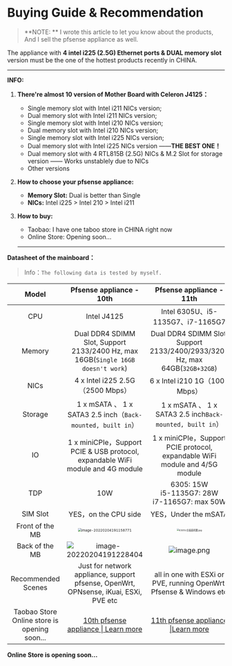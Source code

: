 # Buying Guide & Recommendation

> **NOTE: ** I wrote this article to let you know about the products, And I sell the pfsense appliance as well.

The appliance with **4 intel i225 (2.5G) Ethernet ports & DUAL memory slot** version must be the one of the hottest products recently in CHINA.

<hr>

**INFO:**


1. **There're almost 10 version of Mother Board with Celeron J4125：**
   - Single memory slot with Intel i211 NICs version;
   - Dual memory slot with Intel i211 NICs version;
   - Single memory slot with Intel i210 NICs version;
   - Dual memory slot with Intel i210 NICs version;
   - Single memory slot with Intel i225 NICs version;
   - Dual memory slot with Intel i225 NICs version ——**THE BEST ONE！**
   - Dual memory slot with 4 RTL815B (2.5G) NICs & M.2 Slot for storage version —— Works unstablely due to NICs
   - Other versions


2. **How to choose your pfsense appliance:**

   - **Memory Slot:** Dual is better than Single
   - **NICs:** Intel i225 > Intel 210 > Intel i211

3. **How to buy:**

   - Taobao: I have one taboo store in CHINA right now 
   - Online Store: Opening soon...

   <hr>

**Datasheet of the mainboard：**

> Info：`The following data is tested by myself.`

|                       Model                       |                  Pfsense appliance -  10th                   |                   Pfsense appliance - 11th                   |
| :-----------------------------------------------: | :----------------------------------------------------------: | :----------------------------------------------------------: |
|                        CPU                        |                         Intel J4125                          |              Intel 6305U、i5-1135G7、i7-1165G7               |
|                      Memory                       | Dual DDR4 SDIMM Slot, Support 2133/2400 Hz, max 16GB(`Single 16GB doesn't work`) | Dual DDR4 SDIMM Slot, Support 2133/2400/2933/3200 Hz, max 64GB(`32GB+32GB`) |
|                       NICs                        |               4 x Intel i225 2.5G（2500 Mbps）               |               6 x Intel i210 1G（1000  Mbps）                |
|                      Storage                      | 1 x mSATA 、  1 x SATA3 2.5 inch（`Back-mounted, built in`） |  1 x mSATA 、  1 x SATA3 2.5 inch`Back-mounted, built in`）  |
|                        IO                         | 1 x miniCPIe，Support PCIE & USB protocol, expandable WiFi module and 4G module | 1 x miniCPIe，Support PCIE protocol, expandable WiFi module and 4/5G module |
|                        TDP                        |                             10W                              |    6305: 15W<br />i5-1135G7: 28W<br />i7-1165G7: max 50W     |
|                     SIM Slot                      |                     YES，on the CPU side                     |                     YES，Under the mSATA                     |
|                  Front of the MB                  | <img src="https://iswott.oss-cn-shenzhen.aliyuncs.com/blog/imgimage-20220204191158771.png" alt="image-20220204191158771" style="zoom:50%;" /> | <img src="https://s2.loli.net/2022/02/07/3UZBSOD7NniIElJ.jpg" alt="6305U主板装机图.jpg" style="zoom: 33%;" /> |
|                  Back of the MB                   | ![image-20220204191228404](https://iswott.oss-cn-shenzhen.aliyuncs.com/blog/imgimage-20220204191228404.png) | ![image.png](https://s2.loli.net/2022/02/07/ILx9TOBaoZHYh1E.png) |
|                Recommended Scenes                 | Just for network appliance, support pfsense, OpenWrt, OPNsense, iKuai, ESXi, PVE etc | all in one with ESXi or PVE, running OpenWrt, Pfsense & Windows etc |
| Taobao Store<br />Online store is opening soon... | [10th pfsense appliance \| Learn more](https://m.tb.cn/h.fPvY2iX?tk=Lh6G2dLndQL) | [11th pfsense appliance \|Learn more](https://item.taobao.com/item.htm?spm=a1z10.1-c.w4004-22935712424.11.cc09199fXn6MAX&id=646771861738) |

**Online Store is opening soon...**
